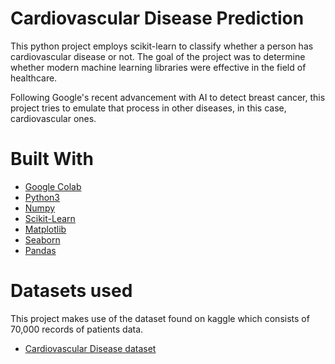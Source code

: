 # Cardiovascular Disease Prediction

This python project employs scikit-learn to classify whether a person has cardiovascular disease or not. The goal of the project was to determine whether modern machine learning libraries were effective in the field of healthcare. 

Following Google's recent advancement with AI to detect breast cancer, this project tries to emulate that process in other diseases, in this case, cardiovascular ones. 

# Built With

* [Google Colab](https://colab.research.google.com)
* [Python3](https://www.python.org/downloads/)
* [Numpy](http://www.numpy.org/)
* [Scikit-Learn](https://scikit-learn.org/)
* [Matplotlib](https://matplotlib.org/)
* [Seaborn](https://seaborn.pydata.org/)
* [Pandas](http://pandas.pydata.org/)


# Datasets used

This project makes use of the dataset found on kaggle which consists of 70,000 records of patients data. 

* [Cardiovascular Disease dataset](https://www.kaggle.com/sulianova/cardiovascular-disease-dataset)

